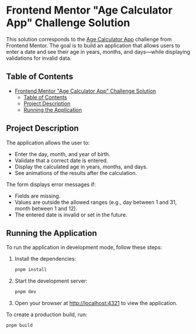 # Frontend Mentor "Age Calculator App" Challenge Solution

This solution corresponds to the [Age Calculator App](https://www.frontendmentor.io/challenges/age-calculator-app-dF9DFFpj-Q) challenge from Frontend Mentor. The goal is to build an application that allows users to enter a date and see their age in years, months, and days—while displaying validations for invalid data.

## Table of Contents

- [Frontend Mentor "Age Calculator App" Challenge Solution](#frontend-mentor-age-calculator-app-challenge-solution)
  - [Table of Contents](#table-of-contents)
  - [Project Description](#project-description)
  - [Running the Application](#running-the-application)

## Project Description

The application allows the user to:
- Enter the day, month, and year of birth.
- Validate that a correct date is entered.
- Display the calculated age in years, months, and days.
- See animations of the results after the calculation.

The form displays error messages if:
- Fields are missing.
- Values are outside the allowed ranges (e.g., day between 1 and 31, month between 1 and 12).
- The entered date is invalid or set in the future.

## Running the Application

To run the application in development mode, follow these steps:

1. Install the dependencies:
    ```sh
    pnpm install
    ```
2. Start the development server:
    ```sh
    pnpm dev
    ```
3. Open your browser at [http://localhost:4321](http://localhost:4321) to view the application.

To create a production build, run:
```sh
pnpm build